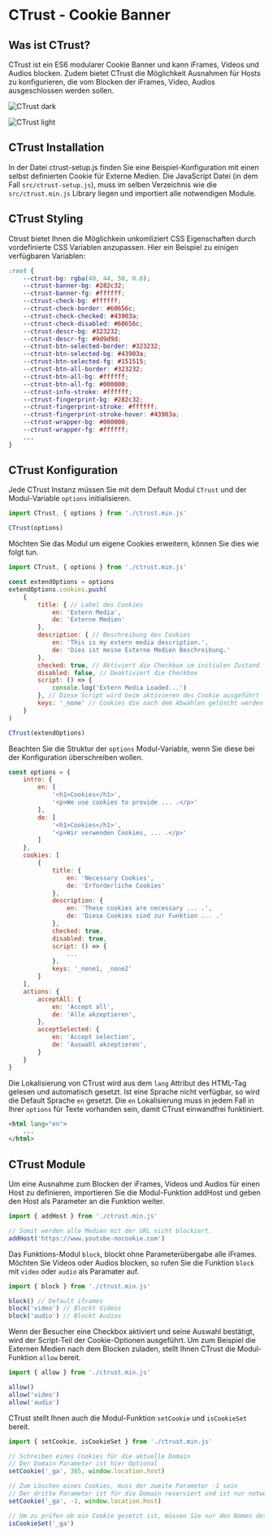 # CTrust - Cookie Banner

## Was ist CTrust?

CTrust ist ein ES6 modularer Cookie Banner und kann iFrames, Videos und Audios blocken. Zudem bietet CTrust die Möglichkeit Ausnahmen für Hosts zu konfigurieren, die vom Blocken der iFrames, Video, Audios ausgeschlossen werden sollen.

![CTrust dark](/public/ctrust-dark.png)

![CTrust light](/public/ctrust-light.png)

## CTrust Installation

In der Datei ctrust-setup.js finden Sie eine Beispiel-Konfiguration mit einen selbst definierten Cookie für Externe Medien. Die JavaScript Datei (in dem Fall `src/ctrust-setup.js`), muss im selben Verzeichnis wie die `src/ctrust.min.js` Library liegen und importiert alle notwendigen Module.

## CTrust Styling

Ctrust bietet Ihnen die Möglichkein unkomliziert CSS Eigenschaften durch vordefinierte CSS Variablen anzupassen. Hier ein Beispiel zu einigen verfügbaren Variablen:

```scss
:root {
    --ctrust-bg: rgba(40, 44, 50, 0.8);
    --ctrust-banner-bg: #282c32;
    --ctrust-banner-fg: #ffffff;
    --ctrust-check-bg: #ffffff;
    --ctrust-check-border: #60656c;
    --ctrust-check-checked: #43903a;
    --ctrust-check-disabled: #60656c;
    --ctrust-descr-bg: #323232;
    --ctrust-descr-fg: #9d9d9d;
    --ctrust-btn-selected-border: #323232;
    --ctrust-btn-selected-bg: #43903a;
    --ctrust-btn-selected-fg: #151515;
    --ctrust-btn-all-border: #323232;
    --ctrust-btn-all-bg: #ffffff;
    --ctrust-btn-all-fg: #000000;
    --ctrust-info-stroke: #ffffff;
    --ctrust-fingerprint-bg: #282c32;
    --ctrust-fingerprint-stroke: #ffffff;
    --ctrust-fingerprint-stroke-hover: #43903a;
    --ctrust-wrapper-bg: #000000;
    --ctrust-wrapper-fg: #ffffff;
    ...
}
```
## CTrust Konfiguration

Jede CTrust Instanz müssen Sie mit dem Default Modul `CTrust` und der Modul-Variable `options` initialisieren.

```javascript
import CTrust, { options } from './ctrust.min.js'

CTrust(options)
```

Möchten Sie das Modul um eigene Cookies erweitern, können Sie dies wie folgt tun.

```javascript
import CTrust, { options } from './ctrust.min.js'

const extendOptions = options
extendOptions.cookies.push(
    {
        title: { // Label des Cookies
            en: 'Extern Media',
            de: 'Externe Medien'
        },
        description: { // Beschreibung des Cookies
            en: 'This is my extern media description.',
            de: 'Dies ist meine Externe Medien Beschreibung.'
        },
        checked: true, // Aktiviert die Checkbox im initialen Zustand
        disabled: false, // Deaktiviert die Checkbox
        script: () => {
            console.log('Extern Media Loaded...')
        }, // Diese Script wird beim aktivieren des Cookie ausgeführt
        keys: '_none' // Cookies die nach dem Abwählen gelöscht werden sollen
    }
)

CTrust(extendOptions)
```

Beachten Sie die Struktur der `options` Modul-Variable, wenn Sie diese bei der Konfiguration überschreiben wollen.

```javascript
const options = {
    intro: {
        en: [
            '<h1>Cookies</h1>',
            '<p>We use cookies to provide ... .</p>'
        ],
        de: [
            '<h1>Cookies</h1>',
            '<p>Wir verwenden Cookies, ... .</p>'
        ]
    },
    cookies: [
        {
            title: {
                en: 'Necessary Cookies',
                de: 'Erforderliche Cookies'
            },
            description: {
                en: 'These cookies are necessary ... .',
                de: 'Diese Cookies sind zur Funktion ... .'
            },
            checked: true,
            disabled: true,
            script: () => {
                ...
            },
            keys: '_none1, _none2'
        }
    ],
    actions: {
        acceptAll: {
            en: 'Accept all',
            de: 'Alle akzeptieren',
        },
        acceptSelected: {
            en: 'Accept selection',
            de: 'Auswahl akzeptieren',
        }
    }
}
```

Die Lokalisierung von CTrust wird aus dem `lang` Attribut des HTML-Tag gelesen und automatisch gesetzt. Ist eine Sprache nicht verfügbar, so wird die Default Sprache `en` gesetzt. Die `en` Lokalisierung muss in jedem Fall in Ihrer `options` für Texte vorhanden sein, damit CTrust einwandfrei funktiniert.

```html
<html lang="en">
    ...
</html>
```

## CTrust Module

Um eine Ausnahme zum Blocken der iFrames, Videos und Audios für einen Host zu definieren, importieren Sie die Modul-Funktion addHost und geben den Host als Parameter an die Funktion weiter.

```javascript
import { addHost } from './ctrust.min.js'

// Somit werden alle Medien mit der URL nicht blockiert.
addHost('https://www.youtube-nocookie.com')
```

Das Funktions-Modul `block`, blockt ohne Parameterübergabe alle iFrames. Möchten Sie Videos oder Audios blocken, so rufen Sie die Funktion `block` mit `video` oder `audio` als Paramater auf.

```javascript
import { block } from './ctrust.min.js'

block() // Default iframes
block('video') // Blockt Videos
block('audio') // Blockt Audios
```

Wenn der Besucher eine Checkbox aktiviert und seine Auswahl bestätigt, wird der Script-Teil der Cookie-Optionen ausgeführt. Um zum Beispiel die Externen Medien nach dem Blocken zuladen, stellt Ihnen CTrust die Modul-Funktion `allow` bereit.

```javascript
import { allow } from './ctrust.min.js'

allow()
allow('video')
allow('audio')
```

CTrust stellt Ihnen auch die Modul-Funktion `setCookie` und `isCookieSet` bereit.

```javascript
import { setCookie, isCookieSet } from './ctrust.min.js'

// Schreiben eines Cookies für die aktuelle Domain
// Der Domain Parameter ist hier Optional
setCookie('_ga', 365, window.location.host)

// Zum Löschen eines Cookies, muss der zweite Parameter -1 sein
// Der dritte Parameter ist für die Domain reserviert und ist nur notwendig wenn Cookies mit Domain Spezifikation gesetzt wurden
setCookie('_ga', -1, window.location.host)

// Um zu prüfen ob ein Cookie gesetzt ist, müssen Sie nur den Namen des Cookies als Parameter übergeben
isCookieSet('_ga')
```
